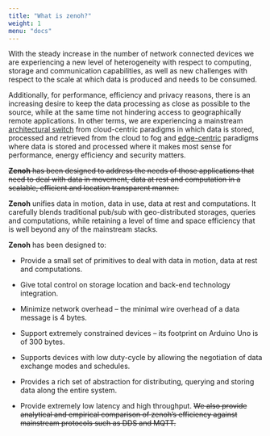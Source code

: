 ```yaml
---
title: "What is zenoh?"
weight: 1
menu: "docs"
---
```


With the steady increase in the number of network connected devices we are experiencing a new level of heterogeneity with respect to computing, storage and communication capabilities, as well as new challenges with respect to the scale at which data is produced and needs to be consumed. 

Additionally, for performance, efficiency and privacy reasons, there is an increasing desire to keep the data processing as close as possible to the source, while at the same time not hindering access to geographically remote applications. In other terms, we are experiencing a mainstream [architectural switch](https://perspectives.tech/2019/12/10/architectural-liberum-arbitrium/) from cloud-centric paradigms in which data is stored, processed and retrieved from the cloud to fog and [edge-centric](https://edgenative.eclipse.org/) paradigms where data is stored and processed where it makes most sense for performance, energy efficiency and security matters. 

~~**Zenoh** has been designed to address the needs of those applications that need to deal with data in movement, data at rest and computation in a scalable, efficient and location transparent manner.~~

**Zenoh** unifies data in motion, data in use, data at rest and computations.  It carefully blends traditional pub/sub with geo-distributed storages, queries and computations, while retaining a level of time and space efficiency that is well beyond any of the mainstream stacks. 


**Zenoh** has been designed to:

- Provide a small set of primitives to deal with data in motion, data at rest and computations.

- Give total control on storage location and back-end technology integration.

- Minimize network overhead – the minimal wire overhead of a data message is 4 bytes.

- Support extremely constrained devices – its footprint on Arduino Uno is of 300 bytes.

- Supports devices with low duty-cycle by allowing the negotiation of data exchange modes and schedules.
  
- Provides a rich set of abstraction for distributing, querying and storing data along the entire system. 
  
- Provide extremely low latency and high throughput. ~~We also provide analytical and empirical comparison of zenoh’s efficiency against mainstream protocols such as DDS and MQTT.~~ 
<!-- This last sentence feels out of place -->
    